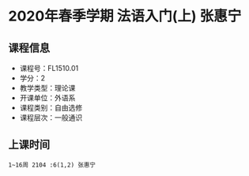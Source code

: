 # 2020年春季学期 法语入门(上) 张惠宁






## 课程信息

- 课程号：FL1510.01
- 学分：2
- 教学类型：理论课
- 开课单位：外语系
- 课程类别：自由选修
- 课程层次：一般通识

## 上课时间

```
1~16周 2104 :6(1,2) 张惠宁
```

